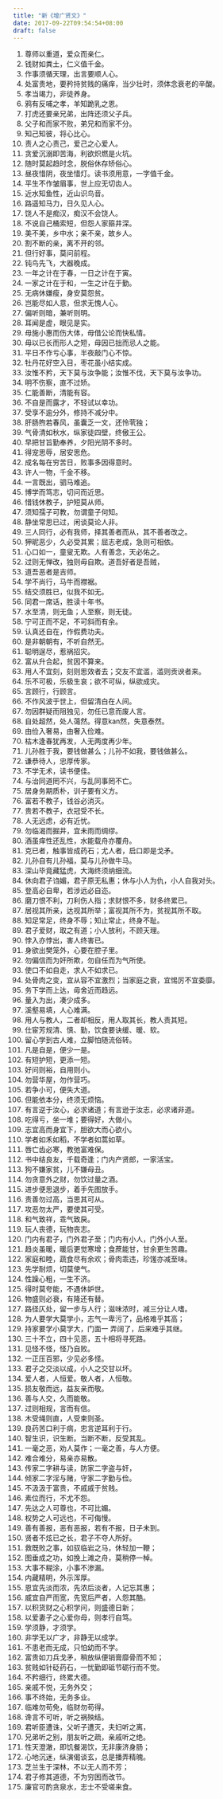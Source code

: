 ```yaml
---
title: "新《增广贤文》"
date: 2017-09-22T09:54:54+08:00
draft: false
---
```


1. 尊师以重道，爱众而亲仁。 
2. 钱财如粪土，仁义值千金。 
3. 作事须循天理，出言要顺人心。 
4. 处富贵地，要矜持贫贱的痛痒，当少壮时，须体念衰老的辛酸。 
5. 孝当竭力，非徒养身。 
6. 鸦有反哺之孝，羊知跪乳之恩。 
7. 打虎还要亲兄弟，出阵还须父子兵。 
8. 父子和而家不败，弟兄和而家不分。 
9. 知己知彼，将心比心。 
10. 责人之心责己，爱己之心爱人。 
11. 贪爱沉溺即苦海，利欲炽燃是火坑。 
12. 随时莫起趋时念，脱俗休存矫俗心。 
13. 昼夜惜阴，夜坐惜灯。读书须用意，一字值千金。 
14. 平生不作皱眉事，世上应无切齿人。 
15. 近水知鱼性，近山识鸟音。 
16. 路遥知马力，日久见人心。 
17. 饶人不是痴汉，痴汉不会饶人。 
18. 不说自己桶索短，但怨人家箍井深。 
19. 美不美，乡中水；亲不亲，故乡人。 
20. 割不断的亲，离不开的邻。 
21. 但行好事，莫问前程。 
22. 钝鸟先飞，大器晚成。 
23. 一年之计在于春，一日之计在于寅。 
24. 一家之计在于和，一生之计在于勤。 
25. 无病休嫌瘦，身安莫怨贫。 
26. 岂能尽如人意，但求无愧人心。 
27. 偏听则暗，兼听则明。 
28. 耳闻是虚，眼见是实。 
29. 毋施小惠而伤大体，毋借公论而快私情。 
30. 毋以已长而形人之短，毋因已拙而忌人之能。 
31. 平日不作亏心事，半夜敲门心不惊。 
32. 牡丹花好空入目，枣花虽小结实成。 
33. 汝惟不矜，天下莫与汝争能；汝惟不伐，天下莫与汝争功。 
34. 明不伤察，直不过矫。 
35. 仁能善断，清能有容。 
36. 不自是而露才，不轻试以幸功。 
37. 受享不逾分外，修持不减分中。 
38. 肝肠煦若春风，虽囊乏一文，还怜茕独； 
39. 气骨清如秋水，纵家徒四壁，终傲王公。 
40. 早把甘旨勤奉养，夕阳光阴不多时。 
41. 得宠思辱，居安思危。 
42. 成名每在穷苦日，败事多因得意时。 
43. 许人一物，千金不移。 
44. 一言既出，驷马难追。 
45. 博学而笃志，切问而近思。 
46. 惜钱休教子，护短莫从师。 
47. 须知孺子可教，勿谓童子何知。 
48. 静坐常思已过，闲谈莫论人非。 
49. 三人同行，必有我师，择其善者而从，其不善者改之。 
50. 狎昵恶少，久必受其累；屈志老成，急则可相依。 
51. 心口如一，童叟无欺。人有善念，天必佑之。 
52. 过则无惮改，独则毋自欺。道吾好者是吾贼， 
53. 道吾恶者是吉师。 
54. 学不尚行，马牛而襟裾。 
55. 结交须胜已，似我不如无。 
56. 同君一席话，胜读十年书。 
57. 水至清，则无鱼；人至察，则无徒。 
58. 宁可正而不足，不可斜而有余。 
59. 认真还自在，作假费功夫。 
60. 是非朝朝有，不听自然无。 
61. 聪明逞尽，惹祸招灾。 
62. 富从升合起，贫因不算来。 
63. 用人不宜刻，刻则思效者去；交友不宜滥，滥则贡谀者来。 
64. 乐不可极，乐极生哀；欲不可纵，纵欲成灾。 
65. 言顾行，行顾言。 
66. 不作风波于世上，但留清白在人间。 
67. 勿因群疑而阻独见，勿任已意而废人言。 
68. 自处超然，处人蔼然。得意kan然，失意泰然。 
69. 由俭入奢易，由奢入俭难。 
70. 枯木逢春犹再发，人无两度再少年。 
71. 儿孙胜于我，要钱做甚么；儿孙不如我，要钱做甚么。 
72. 谦恭待人，忠厚传家。 
73. 不学无术，读书便佳。 
74. 与治同道罔不兴，与乱同事罔不亡。 
75. 居身务期质朴，训子要有义方。 
76. 富若不教子，钱谷必消灭。 
77. 贵若不教子，衣冠受不长。 
78. 人无远虑，必有近忧。 
79. 勿临渴而掘井，宜未雨而绸缪。 
80. 酒虽痒性还乱性，水能载舟亦覆舟。 
81. 克已者，触事皆成药石；尤人者，启口即是戈矛。 
82. 儿孙自有儿孙福，莫与儿孙做牛马。 
83. 深山毕竟藏猛虎，大海终须纳细流。 
84. 休向君子诌媚，君子原无私惠；休与小人为仇，小人自我对头。 
85. 登高必自卑，若涉远必自迩。 
86. 磨刀恨不利，刀利伤人指；求财恨不多，财多终累已。 
87. 居视其所亲，达视其所举；富视其所不为，贫视其所不取。 
88. 知足常足，终身不辱；知止常止，终身不耻。 
89. 君子爱财，取之有道；小人放利，不顾天理。 
90. 悖入亦悖出，害人终害已。 
91. 身欲出樊笼外，心要在腔子里。 
92. 勿偏信而为奸所欺，勿自任而为气所使。 
93. 使口不如自走，求人不如求已。 
94. 处骨肉之变，宜从容不宜激烈；当家庭之衰，宜惕厉不宜委靡。 
95. 务下学而上达，毋舍近而趋远。 
96. 量入为出，凑少成多。 
97. 溪壑易填，人心难满。 
98. 用人与教人，二者却相反，用人取其长，教人责其短。 
99. 仕宦芳规清、慎、勤，饮食要诀缓、暖、软。 
100. 留心学到古人难，立脚怕随流俗转。 
101. 凡是自是，便少一是。 
102. 有短护短，更添一短。 
103. 好问则裕，自用则小。 
104. 勿营华屋，勿作营巧。 
105. 若争小可，便失大道。 
106. 但能依本分，终须无烦恼。 
107. 有言逆于汝心，必求诸道；有言逊于汝志，必求诸非道。 
108. 吃得亏，坐一堆；要得好，大做小。 
109. 志宜高而身宜下，胆欲大而心欲小。 
110. 学者如禾如稻，不学者如蒿如草。 
111. 唇亡齿必寒，教弛富难保。 
112. 书中结良友，千载奇逢；门内产贤郎，一家活宝。 
113. 狗不嫌家贫，儿不嫌母丑。 
114. 勿贪意外之财，勿饮过量之酒。 
115. 进步便思退步，着手先图放手。 
116. 责善勿过高，当思其可从。 
117. 攻恶勿太严，要使其可受。 
118. 和气致祥，乖气致戾。 
119. 玩人丧德，玩物丧志。 
120. 门内有君子，门外君子至；门内有小人，门外小人至。 
121. 趋炎虽暖，暖后更觉寒增；食蔗能甘，甘余更生苦趣。 
122. 家庭和睦，蔬食尽有余欢；骨肉乖违，珍馐亦减至味。 
123. 先学耐烦，切莫使气。 
124. 性躁心粗，一生不济。 
125. 得时莫夸能，不遇休妒世。 
126. 物盛则必衰，有隆还有替。 
127. 路径仄处，留一步与人行；滋味浓时，减三分让人嗜。 
128. 为人要学大莫学小，志气一卑污了，品格难乎其高； 
129. 持家要学小莫学大，门面一 弄阔了，后来难乎其继。 
130. 三十不立，四十见恶，五十相将寻死路。 
131. 见怪不怪，怪乃自败。 
132. 一正压百邪，少见必多怪。 
133. 君子之交淡以成，小人之交甘以坏。 
134. 爱人者，人恒爱。敬人者，人恒敬。 
135. 损友敬而远，益友亲而敬。 
136. 善与人交，久而能敬。 
137. 过则相规，言而有信。 
138. 木受绳则直，人受柬则圣。 
139. 良药苦口利于病，忠言逆耳利于行。 
140. 智生识，识生断。当断不断，反受其乱。 
141. 一毫之恶，劝人莫作；一毫之善，与人方便。 
142. 难合难分，易亲亦易散。 
143. 传家二字耕与读，防家二字盗与奸， 
144. 倾家二字淫与赌，守家二字勤与俭。 
145. 不汲汲于富贵，不戚戚于贫贱。 
146. 素位而行，不尤不怨。 
147. 先达之人可尊也，不可比媚。 
148. 权势之人可远也，不可侮慢。 
149. 善有善报，恶有恶报，若有不报，日子未到。 
150. 贤者不炫已之长，君子不夺人所好。 
151. 救既败之事，如驭临岩之马，休轻加一鞭； 
152. 图垂成之功，如挽上滩之舟，莫稍停一棹。 
153. 大事不糊涂，小事不渗漏。 
154. 内藏精明，外示浑厚。 
155. 恩宜先淡而浓，先浓后淡者，人记忘其惠； 
156. 威宜自严而宽，先宽后严者，人怨其酷。 
157. 以积货财之心积学问，则盛德日新； 
158. 以爱妻子之心爱你母，则孝行自笃。 
159. 学须静，才须学。 
160. 非学无以广才，非静无以成学。 
161. 不患老而无成，只怕幼而不学。 
162. 富贵如刀兵戈矛，稍放纵便销膏靡骨而不知； 
163. 贫贱如针砭药石，一忧勤即砥节砺行而不觉。 
164. 不矜细行，终累大德。 
165. 亲戚不悦，无务外交； 
166. 事不终始，无务多业。 
167. 临难勿苟免，临财勿苟得。 
168. 谗言不可听，听之祸殃结。 
169. 君听臣遭诛，父听子遭灭，夫妇听之离， 
170. 兄弟听之别，朋友听之疏，亲戚听之绝。 
171. 性天澄澈，即饥餐渴饮，无非康济身肠； 
172. 心地沉迷，纵演偈谈玄，总是播弄精魄。 
173. 芝兰生于深林，不以无人而不芳； 
174. 君子修其道德，不为穷困而改节。 
175. 廉官可酌贪泉水，志士不受嗟来食。 